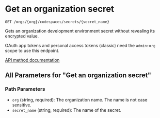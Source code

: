 # Get an organization secret

`GET /orgs/{org}/codespaces/secrets/{secret_name}`

Gets an organization development environment secret without revealing its encrypted value.

OAuth app tokens and personal access tokens (classic) need the `admin:org` scope to use this endpoint.

[API method documentation](https://docs.github.com/rest/codespaces/organization-secrets#get-an-organization-secret)

## All Parameters for "Get an organization secret"

### Path Parameters

- `org` (string, required): The organization name. The name is not case sensitive.
- `secret_name` (string, required): The name of the secret.